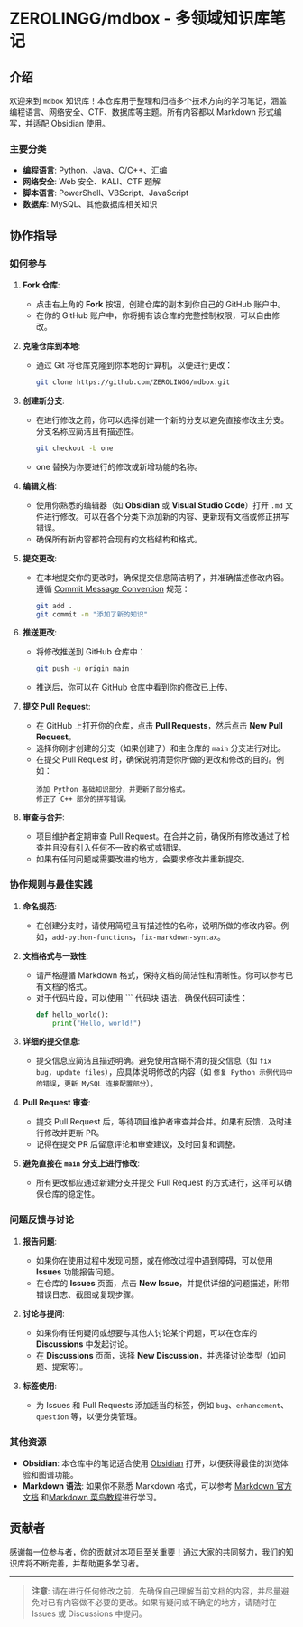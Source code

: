 # ZEROLINGG/mdbox - 多领域知识库笔记

## 介绍

欢迎来到 `mdbox` 知识库！本仓库用于整理和归档多个技术方向的学习笔记，涵盖编程语言、网络安全、CTF、数据库等主题。所有内容都以 Markdown 形式编写，并适配 Obsidian 使用。

### 主要分类

- **编程语言**: Python、Java、C/C++、汇编
- **网络安全**: Web 安全、KALI、CTF 题解
- **脚本语言**: PowerShell、VBScript、JavaScript
- **数据库**: MySQL、其他数据库相关知识

## 协作指导

### 如何参与

1. **Fork 仓库**:
   - 点击右上角的 **Fork** 按钮，创建仓库的副本到你自己的 GitHub 账户中。
   - 在你的 GitHub 账户中，你将拥有该仓库的完整控制权限，可以自由修改。

2. **克隆仓库到本地**:
   - 通过 Git 将仓库克隆到你本地的计算机，以便进行更改：
     ```bash
     git clone https://github.com/ZEROLINGG/mdbox.git
     ```
   

3. **创建新分支**:
   - 在进行修改之前，你可以选择创建一个新的分支以避免直接修改主分支。分支名称应简洁且有描述性。
     ```bash
     git checkout -b one
     ```
   - one 替换为你要进行的修改或新增功能的名称。

4. **编辑文档**:
   - 使用你熟悉的编辑器（如 **Obsidian** 或 **Visual Studio Code**）打开 `.md` 文件进行修改。可以在各个分类下添加新的内容、更新现有文档或修正拼写错误。
   - 确保所有新内容都符合现有的文档结构和格式。

5. **提交更改**:
   - 在本地提交你的更改时，确保提交信息简洁明了，并准确描述修改内容。遵循 [Commit Message Convention](https://www.conventionalcommits.org/) 规范：
     ```bash
     git add .
     git commit -m "添加了新的知识"
     ```

6. **推送更改**:
   - 将修改推送到 GitHub 仓库中：
     ```bash
     git push -u origin main
     ```
   - 推送后，你可以在 GitHub 仓库中看到你的修改已上传。

7. **提交 Pull Request**:
   - 在 GitHub 上打开你的仓库，点击 **Pull Requests**，然后点击 **New Pull Request**。
   - 选择你刚才创建的分支（如果创建了）和主仓库的 `main` 分支进行对比。
   - 在提交 Pull Request 时，确保说明清楚你所做的更改和修改的目的。例如：
     ```
     添加 Python 基础知识部分，并更新了部分格式。
     修正了 C++ 部分的拼写错误。
     ```

8. **审查与合并**:
   - 项目维护者定期审查 Pull Request。在合并之前，确保所有修改通过了检查并且没有引入任何不一致的格式或错误。
   - 如果有任何问题或需要改进的地方，会要求修改并重新提交。

### 协作规则与最佳实践

1. **命名规范**:
   - 在创建分支时，请使用简短且有描述性的名称，说明所做的修改内容。例如，`add-python-functions`，`fix-markdown-syntax`。
   
2. **文档格式与一致性**:
   - 请严格遵循 Markdown 格式，保持文档的简洁性和清晰性。你可以参考已有文档的格式。
   - 对于代码片段，可以使用 ``` 代码块 语法，确保代码可读性：
     ```python
     def hello_world():
         print("Hello, world!")
     ```

3. **详细的提交信息**:
   - 提交信息应简洁且描述明确。避免使用含糊不清的提交信息（如 `fix bug`，`update files`），应具体说明修改的内容（如 `修复 Python 示例代码中的错误`，`更新 MySQL 连接配置部分`）。

4. **Pull Request 审查**:
   - 提交 Pull Request 后，等待项目维护者审查并合并。如果有反馈，及时进行修改并更新 PR。
   - 记得在提交 PR 后留意评论和审查建议，及时回复和调整。

5. **避免直接在 `main` 分支上进行修改**:
   - 所有更改都应通过新建分支并提交 Pull Request 的方式进行，这样可以确保仓库的稳定性。

### 问题反馈与讨论

1. **报告问题**:
   - 如果你在使用过程中发现问题，或在修改过程中遇到障碍，可以使用 **Issues** 功能报告问题。
   - 在仓库的 **Issues** 页面，点击 **New Issue**，并提供详细的问题描述，附带错误日志、截图或复现步骤。

2. **讨论与提问**:
   - 如果你有任何疑问或想要与其他人讨论某个问题，可以在仓库的 **Discussions** 中发起讨论。
   - 在 **Discussions** 页面，选择 **New Discussion**，并选择讨论类型（如问题、提案等）。

3. **标签使用**:
   - 为 Issues 和 Pull Requests 添加适当的标签，例如 `bug`、`enhancement`、`question` 等，以便分类管理。

### 其他资源

- **Obsidian**: 本仓库中的笔记适合使用 [Obsidian](https://obsidian.md/) 打开，以便获得最佳的浏览体验和图谱功能。
- **Markdown 语法**: 如果你不熟悉 Markdown 格式，可以参考 [Markdown 官方文档](https://www.markdownguide.org/) 和[Markdown 菜鸟教程](https://www.runoob.com/markdown/md-title.html)进行学习。

## 贡献者

感谢每一位参与者，你的贡献对本项目至关重要！通过大家的共同努力，我们的知识库将不断完善，并帮助更多学习者。

---

> **注意**: 请在进行任何修改之前，先确保自己理解当前文档的内容，并尽量避免对已有内容做不必要的更改。如果有疑问或不确定的地方，请随时在 Issues 或 Discussions 中提问。
